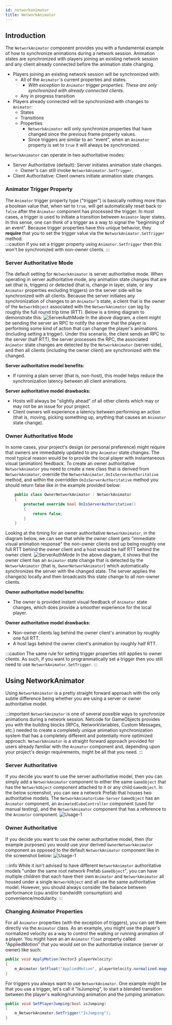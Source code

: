 ```yaml
---
id: networkanimator
title: NetworkAnimator
---
```

## Introduction
The `NetworkAnimator` component provides you with a fundamental example of how to synchronize animations during a network session.  Animation states are synchronized with players joining an existing network session and any client already connected before the animation state changing.
- Players joining an existing network session will be synchronized with:
    - All of the `Animator`'s current properties and states.
        - _With exception to `Animator` trigger properties.  These are only synchronized with already connected clients._
    - Any in progress transition
- Players already connected will be synchronized with changes to `Animator`:
    - States
    - Transitions
    - Properties
        - `NetworkAnimator` will only synchronize properties that have changed since the previous frame property values.
        - Since triggers are similar to an "event", when an `Animator` property is set to `true` it will always be synchronized.

`NetworkAnimator` can operate in two authoritative modes:
- Server Authoritative (default): Server initiates animation state changes.
    - Owner's can still invoke `NetworkAnimator.SetTrigger`.
- Client Authoritative: Client owners initiate animation state changes.

### Animator Trigger Property
The `Animator` trigger property type ("trigger") is basically nothing more than a boolean value that, when set to `true`, will get automatically reset back to `false` after the `Animator` component has processed the trigger. In most cases, a trigger is used to initiate a transition between `Animator` layer states. In this sense, one can think of a trigger as a way to signal the "beginning of an event". Because trigger properties have this unique behavior, they **require** that you to set the trigger value via the `NetworkAnimator.SetTrigger` method.  
:::caution
If you set a trigger property using `Animator.SetTrigger` then this won't be synchronized with non-owner clients.
:::

### Server Authoritative Mode
The default setting for `NetworkAnimator` is server authoritative mode.  When operating in server authoritative mode, any animation state changes that are set (that is, triggers) or detected (that is, change in layer, state, or any `Animator` properties excluding triggers) on the server side will be synchronized with all clients.  Because the server initiates any synchronization of changes to an `Animator`'s state, a client that is the owner of the `NetworkObject` associated with the `NetworkAnimator` can lag by roughly the full round trip time (RTT).  Below is a timing diagram to demonstrate this:
![ServerAuthMode](Images/NetworkAnimatorServerAuthTiming.png)
In the above diagram, a client might be sending the server an RPC to notify the server that the player is performing some kind of action that can change the player's animations (including setting a trigger). Under this scenario, the client sends an RPC to the server (half RTT), the server processes the RPC, the associated `Animator` state changes are detected by the `NetworkAnimator` (server-side), and then all clients (including the owner client) are synchronized with the changed.  

**Server authoritative model benefits:**
- If running a plain server (that is, non-host), this model helps reduce the synchronization latency between all client animations.

**Server authoritative model drawbacks:**
- Hosts will always be "slightly ahead" of all other clients which may or may not be an issue for your project.
- Client owners will experience a latency between performing an action (that is, moving, picking something up, anything that causes an `Animator` state change).

### Owner Authoritative Mode
In some cases, your project's design (or personal preference) might require that owners are immediately updated to any `Animator` state changes.  The most typical reason would be to provide the local player with instantaneous visual (animation) feedback.  To create an owner authoritative `NetworkAnimator` you need to create a new class that is derived from `NetworkAnimator`, override the `NetworkAnimator.OnIsServerAuthoritative` method, and within the overridden `OnIsServerAuthoritative` method you should return false like in the example provided below:
```csharp
    public class OwnerNetworkAnimator : NetworkAnimator
    {
        protected override bool OnIsServerAuthoritative()
        {
            return false;
        }
    }
```
Looking at the timing for an owner authoritative `NetworkAnimator`, in the diagram below, we can see that while the owner client gets "immediate visual animation response" the non-owner clients end up being roughly one full RTT behind the owner client and a host would be half RTT behind the owner client.
![ServerAuthMode](Images/NetworkAnimatorOwnerAuthTiming.png)
In the above diagram, it shows that the owner client has an `Animator` state change that is detected by the `NetworkAnimator` (that is, `OwnerNetworkAnimator`) which automatically synchronizes the server with the changed state.  The server applies the change(s) locally and then broadcasts this state change to all non-owner clients. 

**Owner authoritative model benefits:**
- The owner is provided instant visual feedback of `Animator` state changes, which does provide a smoother experience for the local player.

**Owner authoritative model drawbacks:**
- Non-owner clients lag behind the owner client's animation by roughly one full RTT.
- A host lags behind the owner client's animation by roughly half RTT.

:::caution
The same rule for setting trigger properties still applies to owner clients.  As such, if you want to programmatically set a trigger then you still need to use `NetworkAnimator.SetTrigger`.
:::

## Using NetworkAnimator
Using `NetworkAnimator` is a pretty straight forward approach with the only subtle difference being whether you are using a server or owner authoritative model.

:::important
`NetworkAnimator` is one of several possible ways to synchronize animations during a network session.  Netcode for GameObjects provides you with the building blocks (RPCs, NetworkVariables, Custom Messages, etc.) needed to create a completely unique animation synchronization system that has a completely different and potentially more optimized approach. `NetworkAnimator` is a straight forward approach provided for users already familiar with the `Animator` component and, depending upon your project's design requirements, might be all that you need.
:::

### Server Authoritative
If you decide you want to use the server authoritative model, then you can simply add a `NetworkAnimator` component to either the same `GameObject` that has the `NetworkObject` component attached to it or any child `GameObject`.  In the below screenshot, you can see a network Prefab that houses two authoritative models.  The `NetworkAnimatorCube-Server` `GameObject` has an `Animator` component, an `AnimatedCubeController` component (used for manual testing), and the `NetworkAnimator` component that has a reference to the `Animator` component. 
![Usage-1](Images/NetworkAnimatorUsage-1.png)

### Owner Authoritative
If you decide you want to use the owner authoritative model, then (for example purposes) you would use your derived `OwnerNetworkAnimator` component as opposed to the default `NetworkAnimator` component like in the screenshot below:
![Usage-1](Images/NetworkAnimatorUsage-2.png)

:::info
While it isn't advised to have different `NetworkAnimator` authoritative models "under the same root network Prefab `GameObject`", you can have multiple children that each have their own `Animator` and `NetworkAnimator` all housed under a single `NetworkObject` and all use the same authoritative model.  However, you should always consider the balance between performance (cpu and/or bandwidth consumption) and convenience/modularity.
:::

### Changing Animator Properties
For all `Animator` properties (with the exception of triggers), you can set them directly via the `Animator` class.  As an example, you might use the player's normalized velocity as a way to control the walking or running animation of a player.  You might have an an `Animator` `float` property called "AppliedMotion" that you would set on the authoritative instance (server or owner) like such:
```csharp
public void ApplyMotion(Vector3 playerVelocity)
{
    m_Animator.SetFloat("AppliedMotion", playerVelocity.normalized.magnitude);
}
```

For triggers you always want to use `NetworkAnimator`.  One example might be that you use a trigger, let's call it "IsJumping", to start a blended transition between the player's walking/running animation and the jumping animation:
```csharp
public void SetPlayerJumping(bool isJumping)
{
    m_NetworkAnimator.SetTrigger("IsJumping");
}
```




